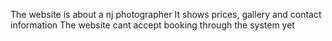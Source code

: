 The website is about a nj photographer
It shows prices, gallery and contact information
The website cant accept booking through the system yet
